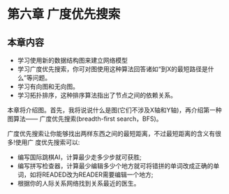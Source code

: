 # 第六章 广度优先搜索

## 本章内容

* 学习使用新的数据结构图来建立网络模型
* 学习广度优先搜索，你可对图使用这种算法回答诸如“到X的最短路径是什么”等问题。
* 学习有向图和无向图。
* 学习拓扑排序，这种排序算法指出了节点之间的依赖关系。

本章将介绍图。首先，我将说说什么是图(它们不涉及X轴和Y轴)，再介绍第一种图算法—— 广度优先搜索(breadth-first search，BFS)。

广度优先搜索让你能够找出两样东西之间的最短距离，不过最短距离的含义有很多!使用广 度优先搜索可以:

* 编写国际跳棋AI，计算最少走多少步就可获胜;
* 编写拼写检查器，计算最少编辑多少个地方就可将错拼的单词改成正确的单词，如将READED改为READER需要编辑一个地方;
* 根据你的人际关系网络找到关系最近的医生。
